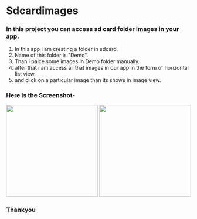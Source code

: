 # Sdcardimages
### In this project you can access sd card folder images in your app.
 
  1. In this app i am creating a folder in sdcard.
  2. Name of this folder is "Demo".
  3. Than i palce some images in Demo folder manually.
  4. after that i am access all that images in our app in the form of horizontal list view
  5. and click on a particular image than its shows in image view.

### Here is the Screenshot-

   <img src="https://user-images.githubusercontent.com/29863779/27833191-5440aec4-60ef-11e7-8a6a-e30983e3ec18.jpg" width="250">      <img src="https://user-images.githubusercontent.com/29863779/27833207-619845e6-60ef-11e7-9769-4fea5ba5fb3c.jpg" width="250"> 

### Thankyou
